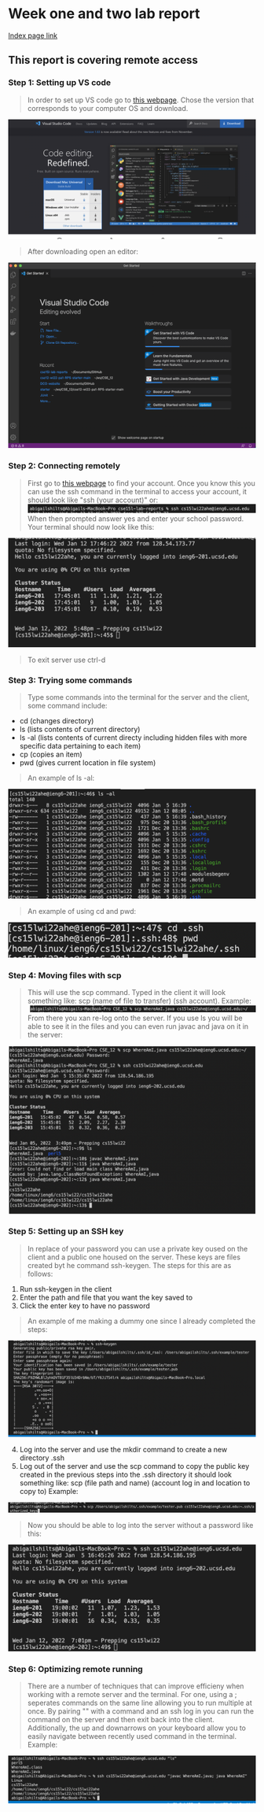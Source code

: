 # Week one and two lab report
[Index page link](https://abigailshilts.github.io/cse15l-lab-reports/)


## This report is covering remote access

### **Step 1:** Setting up VS code

>In order to set up VS code go to [this webpage](https://code.visualstudio.com/). Chose the version that corresponds to your computer OS and download.

![Image](/lib/vscode-download.png)

>After downloading open an editor:

![Image](/lib/vscode-window.png)

### **Step 2:** Connecting remotely

>First go to [this webpage](https://sdacs.ucsd.edu/~icc/index.php) to find your account. Once you know this you can use the ssh command in the terminal to access your account, it should look like "ssh (your account)" or:
![Image](/lib/ssh-command.png)
> When then prompted answer yes and enter your school password. Your terminal should now look like this:

![Image](/lib/logged-into-ssh.png)

> To exit server use ctrl-d

### **Step 3:** Trying some commands

> Type some commands into the terminal for the server and the client, some command include:
* cd (changes directory)
* ls (lists contents of current directory)
* ls -al (lists contents of current directy including hidden files with more specific data pertaining to each item)
* cp (copies an item)
* pwd (gives current location in file system)

> An example of ls -al:

![Image](/lib/ls-al.png)

> An example of using cd and pwd:

![Image](/lib/cd&pwd.png)

### **Step 4:** Moving files with scp

> This will use the scp command. Typed in the client it will look something like: scp (name of file to transfer) (ssh account). Example:![Image](/lib/scp-command.png) From there you xan re-log onto the server. If you use ls you will be able to see it in the files and you can even run javac and java on it in the server:

![Image](/lib/scp-fulluse.png)

### **Step 5:** Setting up an SSH key

> In replace of your password you can use a private key oused on the client and a public one housed on the server. These keys are files created byt he command ssh-keygen. The steps for this are as follows:

1. Run ssh-keygen in the client
2. Enter the path and file that you want the key saved to
3. Click the enter key to have no password

> An example of me making a dummy one since I already completed the steps:

![Image](/lib/ssh-keygen.png)

4. Log into the server and use the mkdir command to create a new directory .ssh
5. Log out of the server and use the scp command to copy the public key created in the previous steps into the .ssh directory it should look something like: scp (file path and name) (account log in and location to copy to) Example:

![Image](/lib/copying-in-key.png)
> Now you should be able to log into the server without a password like this:

![Image](/lib/server-log-in-nopw.png)

### **Step 6:** Optimizing remote running
> There are a number of techniques that can improve efficieny when working with a remote server and the terminal. For one, using a ; seperates commands on the same line allowing you to run multiple at once. By pairing "" with a command and an ssh log in you can run the command on the server and then exit back into the client. Additionally, the up and downarrows on your keyboard allow you to easily navigate between recently used command in the terminal. Example:

![Image](/lib/quick-commands.png)

